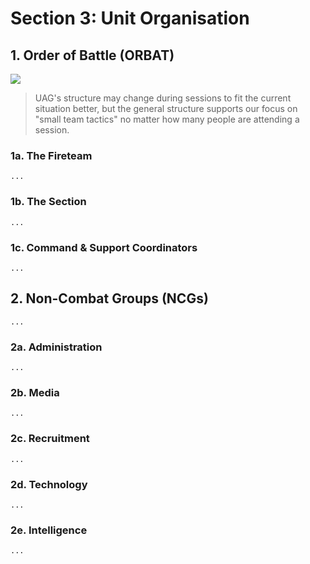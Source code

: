 # Section 3: Unit Organisation

## 1. Order of Battle (ORBAT)

[![](/org-cheatsheet.png)](/org-cheatsheet.png)

> UAG's structure may change during sessions to fit the current situation better, but the general structure supports our focus on "small team tactics" no matter how many people are attending a session.

### 1a. The Fireteam

`...`

### 1b. The Section

`...`

### 1c. Command & Support Coordinators

`...`

## 2. Non-Combat Groups (NCGs)

`...`

### 2a. Administration

`...`

### 2b. Media

`...`

### 2c. Recruitment

`...`

### 2d. Technology

`...`

### 2e. Intelligence

`...`

